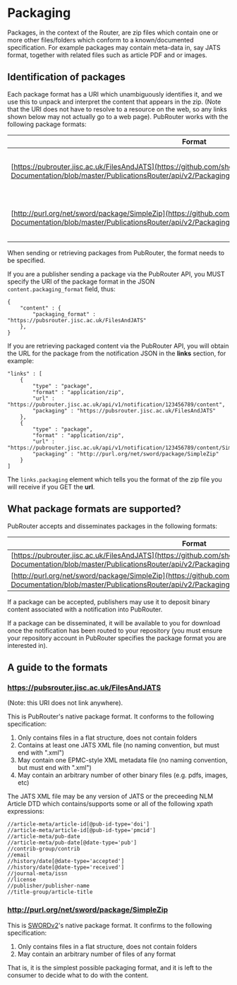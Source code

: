# Packaging

Packages, in the context of the Router, are zip files which contain one or more other files/folders which conform to a known/documented specification.  For example packages may contain meta-data in, say JATS format, together with related files such as article PDF and or images.

## Identification of packages

Each package format has a URI which unambiguously identifies it, and we use this to unpack and interpret the content that appears in the zip.  (Note that the URI does not have to resolve to a resource on the web, so any links shown below may not actually go to a web page).  PubRouter works with the following package formats:

| Format | Description |
|--------|-------------|
| [https://pubrouter.jisc.ac.uk/FilesAndJATS](https://github.com/sherpaservices/Public-Documentation/blob/master/PublicationsRouter/api/v2/Packaging.md#httpspubsrouterjiscacukfilesandjats) | A flat file structure with JATS XML embedded |
| [http://purl.org/net/sword/package/SimpleZip](https://github.com/sherpaservices/Public-Documentation/blob/master/PublicationsRouter/api/v2/Packaging.md#httppurlorgnetswordpackagesimplezip) | A zipped, flat file structure of unspecified files |

When sending or retrieving packages from PubRouter, the format needs to be specified.

If you are a publisher sending a package via the PubRouter API, you MUST specify the URI of the package format in the
JSON `content.packaging_format` field, thus:

    {
        "content" : {
            "packaging_format" : "https://pubsrouter.jisc.ac.uk/FilesAndJATS"
        },
    }

If you are retrieving packaged content via the PubRouter API, you will obtain the URL for the package from the notification
JSON in the **links** section, for example:

    "links" : [
        {
            "type" : "package",
            "format" : "application/zip",
            "url" : "https://pubrouter.jisc.ac.uk/api/v1/notification/123456789/content",
            "packaging" : "https://pubsrouter.jisc.ac.uk/FilesAndJATS"
        },
        {
            "type" : "package",
            "format" : "application/zip",
            "url" : "https://pubrouter.jisc.ac.uk/api/v1/notification/123456789/content/SimpleZip",
            "packaging" : "http://purl.org/net/sword/package/SimpleZip"
        }
    ]

The `links.packaging` element which tells you the format of the zip file you will receive if you GET the **url**.

## What package formats are supported?

PubRouter accepts and disseminates packages in the following formats:

| Format | Accepts | Disseminates |
|--------|---------|--------------|
| [https://pubrouter.jisc.ac.uk/FilesAndJATS](https://github.com/sherpaservices/Public-Documentation/blob/master/PublicationsRouter/api/v2/Packaging.md#httpspubsrouterjiscacukfilesandjats) | yes | yes |
| [http://purl.org/net/sword/package/SimpleZip](https://github.com/sherpaservices/Public-Documentation/blob/master/PublicationsRouter/api/v2/Packaging.md#httppurlorgnetswordpackagesimplezip) | no | yes |

If a package can be accepted, publishers may use it to deposit binary content associated with a notification into PubRouter.

If a package can be disseminated, it will be available to you for download once the notification has been routed to your
repository (you must ensure your repository account in PubRouter specifies the package format you are interested in).


## A guide to the formats

### https://pubsrouter.jisc.ac.uk/FilesAndJATS 

(Note: this URI does not link anywhere).

This is PubRouter's native package format.  It conforms to the following specification:

1. Only contains files in a flat structure, does not contain folders
2. Contains at least one JATS XML file (no naming convention, but must end with ".xml")
3. May contain one EPMC-style XML metadata file (no naming convention, but must end with ".xml")
4. May contain an arbitrary number of other binary files (e.g. pdfs, images, etc)

The JATS XML file may be any version of JATS or the preceeding NLM Article DTD which contains/supports some or all of the following
xpath expressions:

    //article-meta/article-id[@pub-id-type='doi']
    //article-meta/article-id[@pub-id-type='pmcid']
    //article-meta/pub-date
    //article-meta/pub-date[@date-type='pub']
    //contrib-group/contrib
    //email
    //history/date[@date-type='accepted']
    //history/date[@date-type='received']
    //journal-meta/issn
    //license
    //publisher/publisher-name
    //title-group/article-title

### http://purl.org/net/sword/package/SimpleZip

This is [SWORDv2](http://swordapp.github.io/SWORDv2-Profile/SWORDProfile.html#iris)'s native package format.  It confirms to the following specification:

1. Only contains files in a flat structure, does not contain folders
2. May contain an arbitrary number of files of any format

That is, it is the simplest possible packaging format, and it is left to the consumer to decide what to do with the content.
